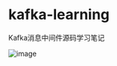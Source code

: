 # kafka-learning
Kafka消息中间件源码学习笔记

![image](https://user-images.githubusercontent.com/13992911/114903257-342b8280-9e49-11eb-879a-5da67f100cdb.png)
